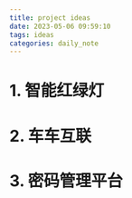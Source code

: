 ```yaml
---
title: project ideas
date: 2023-05-06 09:59:10
tags: ideas
categories: daily_note
---
```


# 1. 智能红绿灯

# 2. 车车互联

# 3. 密码管理平台